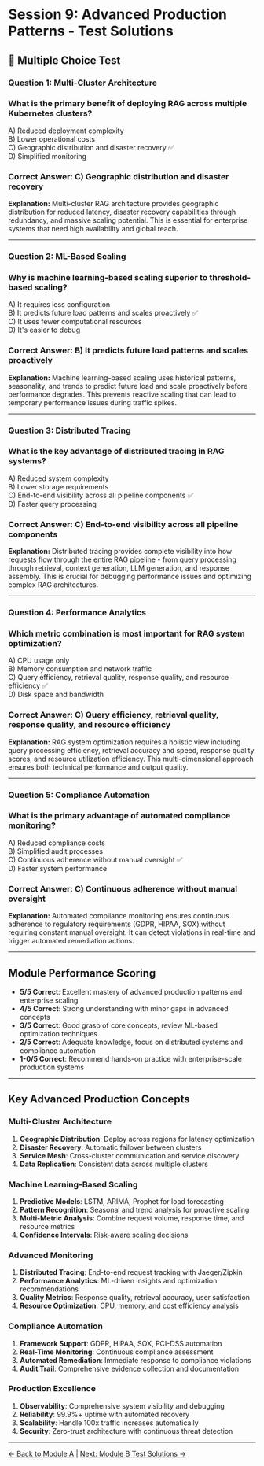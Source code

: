 # Session 9: Advanced Production Patterns - Test Solutions

## 📝 Multiple Choice Test

### Question 1: Multi-Cluster Architecture

### What is the primary benefit of deploying RAG across multiple Kubernetes clusters?

A) Reduced deployment complexity  
B) Lower operational costs  
C) Geographic distribution and disaster recovery ✅  
D) Simplified monitoring  
### Correct Answer: C) Geographic distribution and disaster recovery

**Explanation:** Multi-cluster RAG architecture provides geographic distribution for reduced latency, disaster recovery capabilities through redundancy, and massive scaling potential. This is essential for enterprise systems that need high availability and global reach.

---

### Question 2: ML-Based Scaling

### Why is machine learning-based scaling superior to threshold-based scaling?

A) It requires less configuration  
B) It predicts future load patterns and scales proactively ✅  
C) It uses fewer computational resources  
D) It's easier to debug  
### Correct Answer: B) It predicts future load patterns and scales proactively

**Explanation:** Machine learning-based scaling uses historical patterns, seasonality, and trends to predict future load and scale proactively before performance degrades. This prevents reactive scaling that can lead to temporary performance issues during traffic spikes.

---

### Question 3: Distributed Tracing

### What is the key advantage of distributed tracing in RAG systems?

A) Reduced system complexity  
B) Lower storage requirements  
C) End-to-end visibility across all pipeline components ✅  
D) Faster query processing  
### Correct Answer: C) End-to-end visibility across all pipeline components

**Explanation:** Distributed tracing provides complete visibility into how requests flow through the entire RAG pipeline - from query processing through retrieval, context generation, LLM generation, and response assembly. This is crucial for debugging performance issues and optimizing complex RAG architectures.

---

### Question 4: Performance Analytics

### Which metric combination is most important for RAG system optimization?

A) CPU usage only  
B) Memory consumption and network traffic  
C) Query efficiency, retrieval quality, response quality, and resource efficiency ✅  
D) Disk space and bandwidth  
### Correct Answer: C) Query efficiency, retrieval quality, response quality, and resource efficiency

**Explanation:** RAG system optimization requires a holistic view including query processing efficiency, retrieval accuracy and speed, response quality scores, and resource utilization efficiency. This multi-dimensional approach ensures both technical performance and output quality.

---

### Question 5: Compliance Automation

### What is the primary advantage of automated compliance monitoring?

A) Reduced compliance costs  
B) Simplified audit processes  
C) Continuous adherence without manual oversight ✅  
D) Faster system performance  
### Correct Answer: C) Continuous adherence without manual oversight

**Explanation:** Automated compliance monitoring ensures continuous adherence to regulatory requirements (GDPR, HIPAA, SOX) without requiring constant manual oversight. It can detect violations in real-time and trigger automated remediation actions.

---

## Module Performance Scoring

- **5/5 Correct**: Excellent mastery of advanced production patterns and enterprise scaling
- **4/5 Correct**: Strong understanding with minor gaps in advanced concepts
- **3/5 Correct**: Good grasp of core concepts, review ML-based optimization techniques
- **2/5 Correct**: Adequate knowledge, focus on distributed systems and compliance automation
- **1-0/5 Correct**: Recommend hands-on practice with enterprise-scale production systems

---

## Key Advanced Production Concepts

### Multi-Cluster Architecture
1. **Geographic Distribution**: Deploy across regions for latency optimization
2. **Disaster Recovery**: Automatic failover between clusters
3. **Service Mesh**: Cross-cluster communication and service discovery
4. **Data Replication**: Consistent data across multiple clusters

### Machine Learning-Based Scaling
1. **Predictive Models**: LSTM, ARIMA, Prophet for load forecasting
2. **Pattern Recognition**: Seasonal and trend analysis for proactive scaling
3. **Multi-Metric Analysis**: Combine request volume, response time, and resource metrics
4. **Confidence Intervals**: Risk-aware scaling decisions

### Advanced Monitoring
1. **Distributed Tracing**: End-to-end request tracking with Jaeger/Zipkin
2. **Performance Analytics**: ML-driven insights and optimization recommendations
3. **Quality Metrics**: Response quality, retrieval accuracy, user satisfaction
4. **Resource Optimization**: CPU, memory, and cost efficiency analysis

### Compliance Automation
1. **Framework Support**: GDPR, HIPAA, SOX, PCI-DSS automation
2. **Real-Time Monitoring**: Continuous compliance assessment
3. **Automated Remediation**: Immediate response to compliance violations
4. **Audit Trail**: Comprehensive evidence collection and documentation

### Production Excellence
1. **Observability**: Comprehensive system visibility and debugging
2. **Reliability**: 99.9%+ uptime with automated recovery
3. **Scalability**: Handle 100x traffic increases automatically
4. **Security**: Zero-trust architecture with continuous threat detection

---

[← Back to Module A](Session9_ModuleA_Advanced_Production.md) | [Next: Module B Test Solutions →](Session9_ModuleB_Test_Solutions.md)
